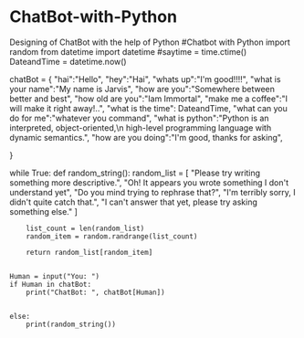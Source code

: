 # ChatBot-with-Python
Designing of ChatBot with the help of Python
#Chatbot with Python
import random
from datetime import datetime
#saytime = time.ctime()
DateandTime = datetime.now()

chatBot = {
    "hai":"Hello",
    "hey":"Hai",
    "whats up":"I'm good!!!!",
    "what is your name":"My name is Jarvis",
    "how are you":"Somewhere between better and best",
    "how old are you":"Iam Immortal",
    "make me a coffee":"I will make it right away!..",
    "what is the time": DateandTime,
    "what can you do for me":"whatever you command",
    "what is python":"Python is an interpreted, object-oriented,\n high-level programming language with dynamic semantics.",
    "how are you doing":"I'm good, thanks for asking",

}

while True:
    def random_string():
        random_list = [
            "Please try writing something more descriptive.",
            "Oh! It appears you wrote something I don't understand yet",
            "Do you mind trying to rephrase that?",
            "I'm terribly sorry, I didn't quite catch that.",
            "I can't answer that yet, please try asking something else."
        ]

        list_count = len(random_list)
        random_item = random.randrange(list_count)

        return random_list[random_item]


    Human = input("You: ")
    if Human in chatBot:
        print("ChatBot: ", chatBot[Human])


    else:
        print(random_string())


